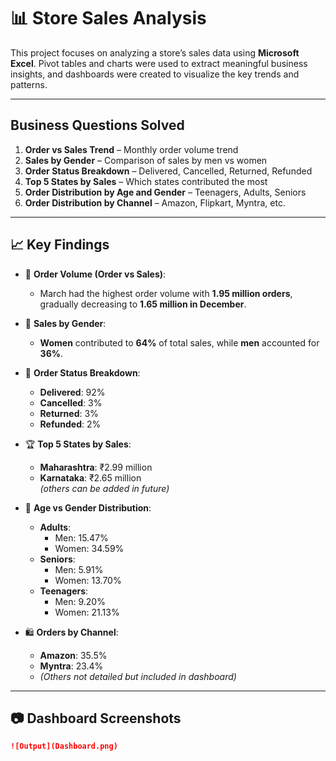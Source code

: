 # 📊 Store Sales Analysis

This project focuses on analyzing a store’s sales data using **Microsoft Excel**. Pivot tables and charts were used to extract meaningful business insights, and dashboards were created to visualize the key trends and patterns.

---

##  Business Questions Solved

1. **Order vs Sales Trend** – Monthly order volume trend
2. **Sales by Gender** – Comparison of sales by men vs women
3. **Order Status Breakdown** – Delivered, Cancelled, Returned, Refunded
4. **Top 5 States by Sales** – Which states contributed the most
5. **Order Distribution by Age and Gender** – Teenagers, Adults, Seniors
6. **Order Distribution by Channel** – Amazon, Flipkart, Myntra, etc.

---

## 📈 Key Findings

- 📅 **Order Volume (Order vs Sales)**:  
  - March had the highest order volume with **1.95 million orders**, gradually decreasing to **1.65 million in December**.

- 🚻 **Sales by Gender**:  
  - **Women** contributed to **64%** of total sales, while **men** accounted for **36%**.

- 🚚 **Order Status Breakdown**:
  - **Delivered**: 92%  
  - **Cancelled**: 3%  
  - **Returned**: 3%  
  - **Refunded**: 2%

- 🏆 **Top 5 States by Sales**:
  - **Maharashtra**: ₹2.99 million  
  - **Karnataka**: ₹2.65 million  
  *(others can be added in future)*

- 👥 **Age vs Gender Distribution**:
  - **Adults**:
    - Men: 15.47%
    - Women: 34.59%
  - **Seniors**:
    - Men: 5.91%
    - Women: 13.70%
  - **Teenagers**:
    - Men: 9.20%
    - Women: 21.13%

- 🛍️ **Orders by Channel**:
  - **Amazon**: 35.5%
  - **Myntra**: 23.4%
  - *(Others not detailed but included in dashboard)*

---

## 📷 Dashboard Screenshots
> 

```markdown
![Output](Dashboard.png)
